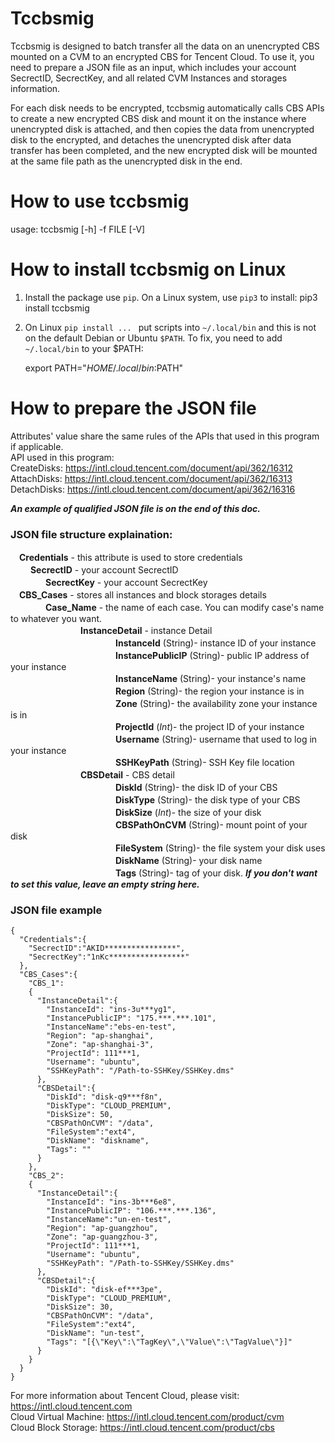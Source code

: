# Tccbsmig
Tccbsmig is designed to batch transfer all the data on an unencrypted CBS mounted on a CVM to an encrypted CBS for Tencent Cloud. To use it, you need to prepare a JSON file as an input, which includes your account SecrectID, SecrectKey, and all related CVM Instances and storages information.  

For each disk needs to be encrypted, tccbsmig automatically calls CBS APIs to create a new encrypted CBS disk and mount it on the instance where unencrypted disk is attached, and then copies the data from unencrypted disk to the encrypted, and detaches the unencrypted disk after data transfer has been completed, and the new encrypted disk will be mounted at the same file path as the unencrypted disk in the end.

# How to use tccbsmig
usage: tccbsmig [-h] -f FILE [-V]

# How to install tccbsmig on Linux
1. Install the package use `pip`. On a Linux system, use `pip3` to install: 
    pip3 install tccbsmig

2. On Linux `pip install ... ` put scripts into `~/.local/bin` and this is not on the default Debian or Ubuntu `$PATH`. To fix, you need to add `~/.local/bin` to your $PATH:  

    export PATH="$HOME/.local/bin:$PATH"

# How to prepare the JSON file
Attributes' value share the same rules of the APIs that used in this program if applicable.  
API used in this program:  
CreateDisks: https://intl.cloud.tencent.com/document/api/362/16312  
AttachDisks: https://intl.cloud.tencent.com/document/api/362/16313  
DetachDisks: https://intl.cloud.tencent.com/document/api/362/16316


***An example of qualified JSON file is on the end of this doc.***


### JSON file structure explaination:
　**Credentials** - this attribute is used to store credentials  
　　   **SecrectID** - your account SecrectID  
　　　　**SecrectKey** - your account SecrectKey  
　**CBS_Cases** - stores all instances and block storages details  
　　　　**Case_Name** - the name of each case. You can modify case's name to whatever you want.  
　　　　　　　　**InstanceDetail** - instance Detail  
　　　　　　　　　　　　**InstanceId** (String)- instance ID of your instance  
　　　　　　　　　　　　**InstancePublicIP** (String)- public IP address of your instance  
　　　　　　　　　　　　**InstanceName** (String)- your instance's name  
　　　　　　　　　　　　**Region** (String)- the region your instance is in  
　　　　　　　　　　　　**Zone** (String)- the availability zone your instance is in  
　　　　　　　　　　　　**ProjectId** (*Int*)- the project ID of your instance  
　　　　　　　　　　　　**Username** (String)- username that used to log in your instance  
　　　　　　　　　　　　**SSHKeyPath** (String)- SSH Key file location  
　　　　　　　　**CBSDetail** - CBS detail  
　　　　　　　　　　　　**DiskId** (String)- the disk ID of your CBS  
　　　　　　　　　　　　**DiskType** (String)- the disk type of your CBS  
　　　　　　　　　　　　**DiskSize** (*Int*)- the size of your disk  
　　　　　　　　　　　　**CBSPathOnCVM** (String)- mount point of your disk  
　　　　　　　　　　　　**FileSystem** (String)- the file system your disk uses  
　　　　　　　　　　　　**DiskName** (String)- your disk name  
　　　　　　　　　　　　**Tags** (String)- tag of your disk. ***If you don't want to set this value, leave an empty string here.***   

### JSON file example

    {  
      "Credentials":{  
        "SecrectID":"AKID****************",  
        "SecrectKey":"1nKc*****************"  
      },  
      "CBS_Cases":{  
        "CBS_1":  
        {  
          "InstanceDetail":{  
            "InstanceId": "ins-3u***yg1",  
            "InstancePublicIP": "175.***.***.101",  
            "InstanceName":"ebs-en-test",  
            "Region": "ap-shanghai",  
            "Zone": "ap-shanghai-3",  
            "ProjectId": 111***1,  
            "Username": "ubuntu",  
            "SSHKeyPath": "/Path-to-SSHKey/SSHKey.dms"  
          },  
          "CBSDetail":{  
            "DiskId": "disk-q9***f8n",  
            "DiskType": "CLOUD_PREMIUM",  
            "DiskSize": 50,  
            "CBSPathOnCVM": "/data",  
            "FileSystem":"ext4",  
            "DiskName": "diskname",  
            "Tags": ""  
          }  
        },  
        "CBS_2":  
        {  
          "InstanceDetail":{  
            "InstanceId": "ins-3b***6e8",  
            "InstancePublicIP": "106.***.***.136",  
            "InstanceName":"un-en-test",  
            "Region": "ap-guangzhou",  
            "Zone": "ap-guangzhou-3",  
            "ProjectId": 111***1,  
            "Username": "ubuntu",  
            "SSHKeyPath": "/Path-to-SSHKey/SSHKey.dms"  
          },  
          "CBSDetail":{  
            "DiskId": "disk-ef***3pe",  
            "DiskType": "CLOUD_PREMIUM",  
            "DiskSize": 30,  
            "CBSPathOnCVM": "/data",  
            "FileSystem":"ext4",  
            "DiskName": "un-test",  
            "Tags": "[{\"Key\":\"TagKey\",\"Value\":\"TagValue\"}]"  
          }  
        }  
      }  
    }  

For more information about Tencent Cloud, please visit: https://intl.cloud.tencent.com  
Cloud Virtual Machine: https://intl.cloud.tencent.com/product/cvm  
Cloud Block Storage: https://intl.cloud.tencent.com/product/cbs  
